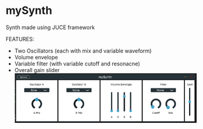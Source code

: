 # mySynth
Synth made using JUCE framework

FEATURES: <br/>
* Two Oscillators (each with mix and variable waveform)
* Volume envelope
* Variable filter (with variable cutoff and resonacne)
* Overall gain slider <br/>
![alt text](./mySynth.PNG)
